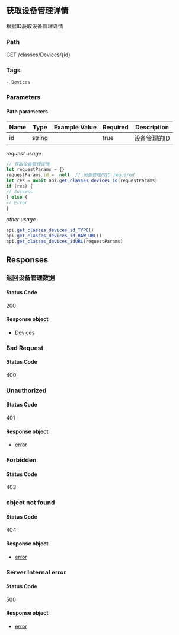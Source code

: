 ## 获取设备管理详情

根据ID获取设备管理详情
### Path
GET /classes/Devices/{id}

### Tags
    - Devices
### Parameters


#### Path parameters

| Name | Type | Example Value | Required | Description |
| ---- | ---- | ------------- | -------- | ----------- |
| id | string |  |  true  | 设备管理的ID |
*request usage*
```javascript
// 获取设备管理详情
let requestParams = {}
requestParams.id =  null  // 设备管理的ID required
let res = await api.get_classes_devices_id(requestParams)
if (res) {
// Success
} else {
// Error
}
```
*other usage*
```javascript
api.get_classes_devices_id_TYPE()
api.get_classes_devices_id_RAW_URL()
api.get_classes_devices_idURL(requestParams)
```

## Responses
### 返回设备管理数据

#### Status Code
200


#### Response object
* [Devices](../models/Devices.md)

### Bad Request

#### Status Code
400



### Unauthorized

#### Status Code
401


#### Response object
* [error](../models/error.md)

### Forbidden

#### Status Code
403



### object not found

#### Status Code
404


#### Response object
* [error](../models/error.md)

### Server Internal error

#### Status Code
500


#### Response object
* [error](../models/error.md)


